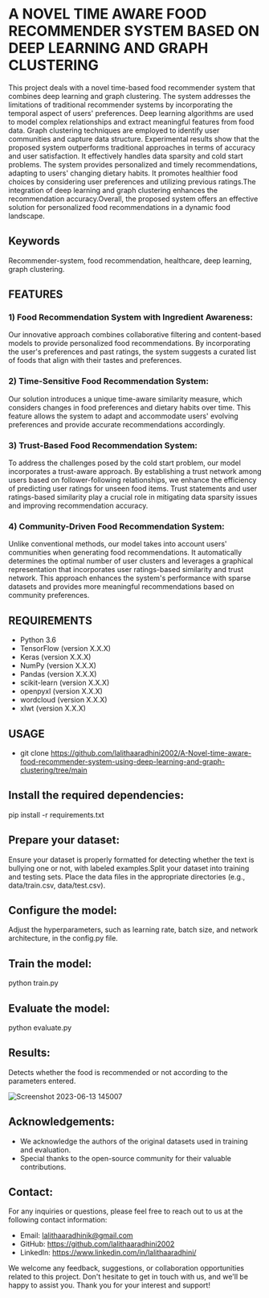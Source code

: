 # A NOVEL TIME AWARE FOOD RECOMMENDER SYSTEM BASED ON DEEP LEARNING AND GRAPH CLUSTERING
This project deals with a novel time-based food recommender system that combines deep learning and graph clustering. The system addresses the limitations of traditional recommender systems by incorporating the temporal aspect of users' preferences. Deep learning algorithms are used to model complex relationships and extract meaningful features from food data. Graph clustering techniques are employed to identify user communities and capture data structure. Experimental results show that the proposed system outperforms traditional approaches in terms of accuracy and user satisfaction. It effectively handles data sparsity and cold start problems. The system provides personalized and timely recommendations, adapting to users' changing dietary habits. It promotes healthier food choices by considering user preferences and utilizing previous ratings.The integration of deep learning and graph clustering enhances the recommendation accuracy.Overall, the proposed system offers an effective solution for personalized food recommendations in a dynamic food landscape.

## Keywords

Recommender-system, food recommendation, healthcare, deep learning, graph clustering.

## FEATURES

### 1) Food Recommendation System with Ingredient Awareness: 
Our innovative approach combines collaborative filtering and content-based models to provide personalized food
recommendations. By incorporating the user's preferences and past ratings, the system suggests a curated list of foods that align with their tastes and preferences.
### 2) Time-Sensitive Food Recommendation System: 
Our solution introduces a unique time-aware similarity measure, which considers changes in food preferences and dietary habits
 over time. This feature allows the system to adapt and accommodate users' evolving preferences and provide accurate recommendations accordingly.
### 3) Trust-Based Food Recommendation System: 
To address the challenges posed by the cold start problem, our model incorporates a trust-aware approach. By establishing a trust network among users based on follower-following relationships, we enhance the efficiency of predicting user ratings for unseen food items. Trust statements and user ratings-based similarity play a crucial role in mitigating data sparsity issues and improving recommendation accuracy.
### 4) Community-Driven Food Recommendation System: 
Unlike conventional methods, our model takes into account users' communities when generating food recommendations. It automatically determines the optimal number of user clusters and leverages a graphical representation that incorporates user ratings-based similarity and trust network. This approach enhances the system's performance with sparse datasets and provides more meaningful recommendations based on community preferences.

## REQUIREMENTS
- Python 3.6
- TensorFlow (version X.X.X)
- Keras (version X.X.X)
- NumPy (version X.X.X)
- Pandas (version X.X.X)
- scikit-learn (version X.X.X)
- openpyxl (version X.X.X)
- wordcloud (version X.X.X)
- xlwt (version X.X.X)

## USAGE
- git clone https://github.com/lalithaaradhini2002/A-Novel-time-aware-food-recommender-system-using-deep-learning-and-graph-clustering/tree/main

## Install the required dependencies:
pip install -r requirements.txt

## Prepare your dataset:
Ensure your dataset is properly formatted for detecting whether the text is bullying one or not, with labeled examples.Split your dataset into training and testing sets. Place the data files in the appropriate directories (e.g., data/train.csv, data/test.csv).
## Configure the model:
Adjust the hyperparameters, such as learning rate, batch size, and network architecture, in the config.py file.
## Train the model:
python train.py
## Evaluate the model:
python evaluate.py
## Results:
Detects whether the food is recommended or not according to the parameters entered.

![Screenshot 2023-06-13 145007](https://github.com/lalithaaradhini2002/A-Novel-time-aware-food-recommender-system-using-deep-learning-and-graph-clustering/assets/113698687/61b9015f-34e4-4b26-b87d-2dea6fa5f881)

## Acknowledgements:
- We acknowledge the authors of the original datasets used in training and evaluation.
- Special thanks to the open-source community for their valuable contributions.

## Contact:
For any inquiries or questions, please feel free to reach out to us at the following contact information:
- Email: lalithaaradhinik@gmail.com
- GitHub: https://github.com/lalithaaradhini2002
- LinkedIn: https://www.linkedin.com/in/lalithaaradhini/

We welcome any feedback, suggestions, or collaboration opportunities related to this project. Don't hesitate to get in touch with us, and we'll be happy to assist you. Thank you for your interest and support!


